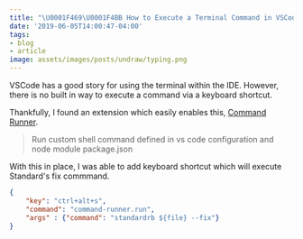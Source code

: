 ```yaml
---
title: "\U0001F469‍\U0001F4BB How to Execute a Terminal Command in VSCode"
date: '2019-06-05T14:00:47-04:00'
tags:
- blog
- article
image: assets/images/posts/undraw/typing.png
---
```


VSCode has a good story for using the terminal within the IDE. However, there is no built in way to execute a command via a keyboard shortcut.

<!--more-->

Thankfully, I found an extension which easily enables this, [Command Runner](https://marketplace.visualstudio.com/items?itemName=edonet.vscode-command-runner).

> Run custom shell command defined in vs code configuration and node module package.json

With this in place, I was able to add keyboard shortcut which will execute Standard's fix commmand.

```json
{
    "key": "ctrl+alt+s",
    "command": "command-runner.run",
    "args" : {"command": "standardrb ${file} --fix"}
}
```
